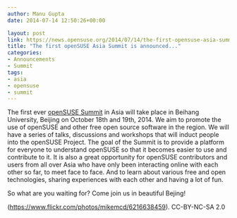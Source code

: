 ```yaml
---
author: Manu Gupta
date: 2014-07-14 12:50:26+00:00

layout: post
link: https://news.opensuse.org/2014/07/14/the-first-opensuse-asia-summit-is-announced/
title: "The first openSUSE Asia Summit is announced..."
categories:
- Announcements
- Summit
tags:
- asia
- opensuse
- summit
---
```

The first ever [openSUSE Summit](http://summit.opensuse.org) in Asia will take place in Beihang University, Beijing on October 18th and 19th, 2014. We aim to promote the use of openSUSE and other free open source software in the region. We will have a series of talks, discussions and workshops that will induct people into the openSUSE Project. The goal of the Summit is to provide a platform for everyone to understand openSUSE so that it becomes easier to use and contribute to it. It is also a great opportunity for openSUSE contributors and users from all over Asia who have only been interacting online with each other so far, to meet face to face. And to learn about various free and open technologies, sharing experiences with each other and having a lot of fun.

So what are you waiting for? Come join us in beautiful Bejing!

(https://www.flickr.com/photos/mikemcd/6216638459). CC-BY-NC-SA 2.0		
